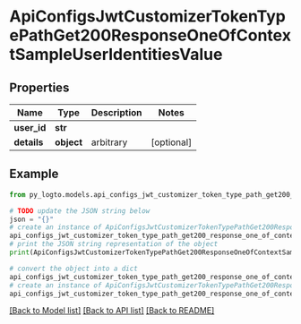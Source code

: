 # ApiConfigsJwtCustomizerTokenTypePathGet200ResponseOneOfContextSampleUserIdentitiesValue


## Properties

Name | Type | Description | Notes
------------ | ------------- | ------------- | -------------
**user_id** | **str** |  | 
**details** | **object** | arbitrary | [optional] 

## Example

```python
from py_logto.models.api_configs_jwt_customizer_token_type_path_get200_response_one_of_context_sample_user_identities_value import ApiConfigsJwtCustomizerTokenTypePathGet200ResponseOneOfContextSampleUserIdentitiesValue

# TODO update the JSON string below
json = "{}"
# create an instance of ApiConfigsJwtCustomizerTokenTypePathGet200ResponseOneOfContextSampleUserIdentitiesValue from a JSON string
api_configs_jwt_customizer_token_type_path_get200_response_one_of_context_sample_user_identities_value_instance = ApiConfigsJwtCustomizerTokenTypePathGet200ResponseOneOfContextSampleUserIdentitiesValue.from_json(json)
# print the JSON string representation of the object
print(ApiConfigsJwtCustomizerTokenTypePathGet200ResponseOneOfContextSampleUserIdentitiesValue.to_json())

# convert the object into a dict
api_configs_jwt_customizer_token_type_path_get200_response_one_of_context_sample_user_identities_value_dict = api_configs_jwt_customizer_token_type_path_get200_response_one_of_context_sample_user_identities_value_instance.to_dict()
# create an instance of ApiConfigsJwtCustomizerTokenTypePathGet200ResponseOneOfContextSampleUserIdentitiesValue from a dict
api_configs_jwt_customizer_token_type_path_get200_response_one_of_context_sample_user_identities_value_from_dict = ApiConfigsJwtCustomizerTokenTypePathGet200ResponseOneOfContextSampleUserIdentitiesValue.from_dict(api_configs_jwt_customizer_token_type_path_get200_response_one_of_context_sample_user_identities_value_dict)
```
[[Back to Model list]](../README.md#documentation-for-models) [[Back to API list]](../README.md#documentation-for-api-endpoints) [[Back to README]](../README.md)


